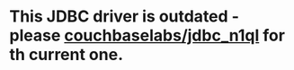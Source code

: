 
# This JDBC driver is outdated - please [couchbaselabs/jdbc_n1ql](https://github.com/couchbaselabs/jdbc_n1ql) for th current one.
